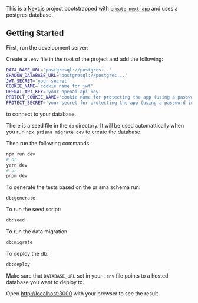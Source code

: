 This is a [Next.js](https://nextjs.org/) project bootstrapped with [`create-next-app`](https://github.com/vercel/next.js/tree/canary/packages/create-next-app) and uses a postgres database.

## Getting Started

First, run the development server:

Create a `.env` file in the root of the project and add the following:

```bash
DATA_BASE_URL='postgresql://postgres...'
SHADOW_DATABASE_URL='postgresql://postgres...'
JWT_SECRET='your secret'
COOKIE_NAME='cookie name for jwt'
OPENAI_API_KEY='your openai api key'
PROTECT_COOKIE_NAME='cookie name for protecting the app (using a password in the middlware)'
PROTECT_SECRET='your secret for protecting the app (using a password in the middlware)'
```

to connect to your database.

There is a seed file in the `db` directory. It will be used automattically when you run `npx prisma migrate dev` to create the database.

Then run the following commands:

```bash
npm run dev
# or
yarn dev
# or
pnpm dev
```

To generate the tests based on the prisma schema run:

```bash
db:generate
```

To run the seed script:

```bash
db:seed
```

To run the data migration:

```bash
db:migrate
```

To deploy the db:

```bash
db:deploy
```

Make sure that `DATABASE_URL` set in your `.env` file points to a hosted database you want to deploy to.

Open [http://localhost:3000](http://localhost:3000) with your browser to see the result.
